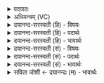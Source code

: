 <details><summary>पदपाठः</summary>

अ॒श्व॒त्थे। वः॒। नि॒षद॑नम्। नि॒सद॑न॒मिति॑ नि॒ऽसद॑नम्। प॒र्णे। वः॒। व॒स॒तिः। कृ॒ता। गो॒भाज॒ इति॑ गो॒ऽभाजः॑। इ॒त्। किल॑। अ॒स॒थ॒। यत्। स॒नव॑थ। पूरु॑षम्। पुरु॑ष॒मिति॒ पुरु॑षम्। ४।
</details>

<details><summary>अधिमन्त्रम् (VC)</summary>

- वायुसवितारौ देवते
- आदित्या देवा वा ऋषयः
- अनुष्टुप्
- गान्धारः
</details>

<details><summary>दयानन्द-सरस्वती (हि) - विषयः</summary>

फिर मनुष्यों को क्या करना चाहिये, इस विषय को अगले मन्त्र में कहा है ॥
</details>

<details><summary>दयानन्द-सरस्वती (हि) - पदार्थः</summary>

पदार्थान्वयभाषाः -  हे जीवो ! जिस जगदीश्वर ने (अश्वत्थे) कल ठहरेगा वा नहीं ऐसे अनित्य संसार में (वः) तुम लोगों की (निषदनम्) स्थिति की (पर्णे) पत्ते के तुल्य चञ्चल जीवन में (वः) तुम्हारा (वसतिः) निवास (कृता) किया। (यत्) जिस (पूरुषम्) सर्वत्र परिपूर्ण परमात्मा को (किल) ही (सनवथ) सेवन करो, उसके साथ (गोभाजः) पृथिवी, वाणी, इन्द्रिय वा किरणों का सेवन करनेवाले (इत्) ही तुम लोग प्रयत्न के साथ धर्म में स्थिर (असथ) होओ ॥४ ॥
</details>

<details><summary>दयानन्द-सरस्वती (हि) - भावार्थः</summary>

भावार्थभाषाः -  मनुष्यों को चाहिये कि अनित्य संसार में अनित्य शरीरों और पदार्थों को प्राप्त हो के क्षणभङ्गुर जीवन में धर्माचरण के साथ नित्य परमात्मा की उपासना कर आत्मा और परमात्मा के संयोग से उत्पन्न हुए नित्य सुख को प्राप्त हों ॥४ ॥
</details>

<details><summary>दयानन्द-सरस्वती (सं) - विषयः</summary>

पुनर्मनुष्यैः किं कर्त्तव्यमित्याह ॥
</details>

<details><summary>दयानन्द-सरस्वती (सं) - पदार्थः</summary>

पदार्थान्वयभाषाः -  हे जीवा ! येन जगदीश्वरेणाश्वत्थे वो निषदनं कृतं पर्णे वो वसतिः कृता। यत्पूरुषं किल सनवथ तेन सह गोभाज इद्यूयं प्रयत्नेन धर्मेऽसथ ॥४ ॥
</details>

<details><summary>दयानन्द-सरस्वती (सं) - भावार्थः</summary>

भावार्थभाषाः -  मनुष्यैरनित्ये संसारेऽनित्यानि शरीराणि पदार्थांश्च प्राप्य क्षणभङ्गुरे जीवने धर्माचरणेन नित्यं परमात्मानमुपास्याऽऽत्मपरमात्मसंयोगजं नित्यं सुखं प्रापणीयम् ॥४ ॥
</details>

<details><summary>सविता जोशी ← दयानन्दः (म) - भावार्थः</summary>

भावार्थभाषाः -  माणसांनी अनित्य संसारात शरीर व पदार्थ प्राप्त झाल्यानंतर धर्माचरणाने या क्षणभंगूर जीवनात नित्य परमेश्वराची उपासना करावी व आत्मा आणि परमात्मा यांच्या संयोगाने उत्पन्न झालेले नित्य सुख भोगावे.
</details>